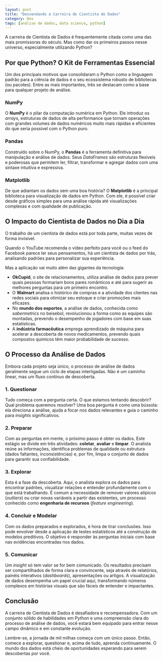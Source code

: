 ```yaml
---
layout: post
title: "Desvendando a Carreira de Cientista de Dados"
category: Dev
tags: [análise de dados, data science, python]
---
```


A carreira de Cientista de Dados é frequentemente citada como uma das mais promissoras do século. Mas como dar os primeiros passos nesse universo, especialmente utilizando Python?

## Por que Python? O Kit de Ferramentas Essencial

Um dos principais motivos que consolidaram o Python como a linguagem padrão para a ciência de dados é o seu ecossistema robusto de bibliotecas (ou pacotes). Entre as mais importantes, três se destacam como a base para qualquer projeto de análise.

### NumPy

O **NumPy** é o pilar da computação numérica em Python. Ele introduz os _arrays_, estruturas de dados de alta performance que tornam operações com grandes volumes de dados numéricos muito mais rápidas e eficientes do que seria possível com o Python puro.

### Pandas

Construído sobre o NumPy, o **Pandas** é a ferramenta definitiva para manipulação e análise de dados. Seus _DataFrames_ são estruturas flexíveis e poderosas que permitem ler, filtrar, transformar e agregar dados com uma sintaxe intuitiva e expressiva.

### Matplotlib

De que adiantam os dados sem uma boa história? O **Matplotlib** é a principal biblioteca para visualização de dados em Python. Com ele, é possível criar desde gráficos simples para uma análise rápida até visualizações complexas e com qualidade de publicação.

## O Impacto do Cientista de Dados no Dia a Dia

O trabalho de um cientista de dados está por toda parte, muitas vezes de forma invisível.

Quando o YouTube recomenda o vídeo perfeito para você ou o feed do Facebook parece ler seus pensamentos, há um cientista de dados por trás, analisando padrões para personalizar sua experiência.

Mas a aplicação vai muito além das gigantes da tecnologia:

*   **OkCupid**, o site de relacionamentos, utiliza análise de dados para prever quais pessoas formariam bons pares românticos e até para sugerir as melhores perguntas para um primeiro encontro.
*   O **Walmart** analisa o histórico de compras e a atividade dos clientes nas redes sociais para otimizar seu estoque e criar promoções mais eficazes.
*   No **mundo dos esportes**, a análise de dados, conhecida como _sabermetrics_ no beisebol, revolucionou a forma como as equipes são montadas, prevendo o desempenho de jogadores com base em suas estatísticas.
*   A **indústria farmacêutica** emprega aprendizado de máquina para acelerar a descoberta de novos medicamentos, prevendo quais compostos químicos têm maior probabilidade de sucesso.

## O Processo da Análise de Dados

Embora cada projeto seja único, o processo de análise de dados geralmente segue um ciclo de etapas interligadas. Não é um caminho linear, mas um fluxo contínuo de descoberta.

### 1. Questionar

Tudo começa com a pergunta certa. O que estamos tentando descobrir? Qual problema queremos resolver? Uma boa pergunta é como uma bússola: ela direciona a análise, ajuda a focar nos dados relevantes e guia o caminho para _insights_ significativos.

### 2. Preparar

Com as perguntas em mente, o próximo passo é obter os dados. Este estágio se divide em três atividades: **coletar**, **avaliar** e **limpar**. O analista reúne as informações, identifica problemas de qualidade ou estrutura (dados faltantes, inconsistências) e, por fim, limpa o conjunto de dados para garantir sua confiabilidade.

### 3. Explorar

Esta é a fase da descoberta. Aqui, o analista explora os dados para encontrar padrões, visualizar relações e entender profundamente com o que está trabalhando. É comum a necessidade de remover valores atípicos (_outliers_) ou criar novas variáveis a partir das existentes, um processo conhecido como **engenharia de recursos** (_feature engineering_).

### 4. Concluir e Modelar

Com os dados preparados e explorados, é hora de tirar conclusões. Isso pode envolver desde a aplicação de testes estatísticos até a construção de modelos preditivos. O objetivo é responder às perguntas iniciais com base nas evidências encontradas nos dados.

### 5. Comunicar

Um _insight_ só tem valor se for bem comunicado. Os resultados precisam ser compartilhados de forma clara e convincente, seja através de relatórios, painéis interativos (_dashboards_), apresentações ou artigos. A visualização de dados desempenha um papel crucial aqui, transformando números complexos em histórias visuais que são fáceis de entender e impactantes.

## Conclusão

A carreira de Cientista de Dados é desafiadora e recompensadora. Com um conjunto sólido de habilidades em Python e uma compreensão clara do processo de análise de dados, você estará bem equipado para entrar nesse campo dinâmico e em constante evolução.

Lembre-se, a jornada de mil milhas começa com um único passo. Então, comece a explorar, questionar e, acima de tudo, aprenda continuamente. O mundo dos dados está cheio de oportunidades esperando para serem descobertas por você.